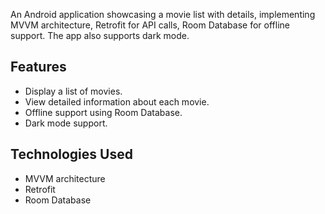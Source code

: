 An Android application showcasing a movie list with details, implementing MVVM architecture, Retrofit for API calls, Room Database for offline support. The app also supports dark mode.

## Features
- Display a list of movies.
- View detailed information about each movie.
- Offline support using Room Database.
- Dark mode support.

## Technologies Used

- MVVM architecture
- Retrofit
- Room Database
